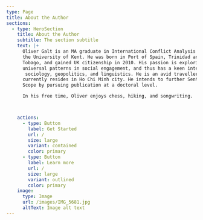 ```yaml
---
type: Page
title: About the Author
sections:
  - type: HeroSection
    title: About the Author
    subtitle: The section subtitle
    text: |+
      Oliver Galt is an MA graduate in International Conflict Analysis from 
      the University of Kent. He was born in Port of Spain, Trinidad and 
      Tobago, and gained UK citizenship in 2010. His passion is exploring 
      universal patterns in social engagement, and thus has a keen interest in
       sociology, geopolitics, and linguistics. He is an avid traveller, and 
      currently resides in Ho Chi Minh city. He intends to further Sentiment 
      Scope by pursuing publication at a doctoral level. 

      In his free time, Oliver enjoys chess, hiking, and songwriting. 



    actions:
      - type: Button
        label: Get Started
        url: /
        size: large
        variant: contained
        color: primary
      - type: Button
        label: Learn more
        url: /
        size: large
        variant: outlined
        color: primary
    image:
      type: Image
      url: /images/IMG_5681.jpg
      altText: Image alt text
---
```

